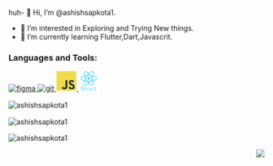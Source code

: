 huh- 👋 Hi, I’m @ashishsapkota1.
- 👀 I’m interested in Exploring and Trying New things.
- 🌱 I’m currently learning Flutter,Dart,Javascrit.

<!-- Languages and Tools -->
<h3 align="left">Languages and Tools:</h3>

<p align="left">
 <!--Figma-->
  <a href="https://www.figma.com/" target="_blank" rel="noreferrer">
    <img src="https://www.vectorlogo.zone/logos/figma/figma-icon.svg" alt="figma" width="40" height="40"/>
  </a>
 <!--Git-->
  <a href="https://git-scm.com/" target="_blank" rel="noreferrer">
    <img src="https://www.vectorlogo.zone/logos/git-scm/git-scm-icon.svg" alt="git" width="40" height="40"/>
  </a>
<!--JavaScript-->
  <a href="https://developer.mozilla.org/en-US/docs/Web/JavaScript" target="_blank" rel="noreferrer">
    <img src="https://raw.githubusercontent.com/devicons/devicon/master/icons/javascript/javascript-original.svg" alt="javascript" width="40" height="40"/>
  </a>
 
 
 <!---->
  <a href="https://reactjs.org/" target="_blank" rel="noreferrer">
    <img src="https://raw.githubusercontent.com/devicons/devicon/master/icons/react/react-original-wordmark.svg" alt="react" width="40" height="40"/>
  </a>
 
</p>

<p align="left">
<img align="center" src="https://github-readme-stats.vercel.app/api/top-langs?username=ashishsapkota1&show_icons=true&theme=dark&locale=en&layout=compact" alt="ashishsapkota1" />
</p>

<p align="left">
<img align="center" src="https://github-readme-stats.vercel.app/api?username=ashishsapkota1&show_icons=true&theme=dark&locale=en" alt="ashishsapkota1" />
</p>

<p align="left">
  <img align="center" src="https://github-readme-streak-stats.herokuapp.com/?user=ashishsapkota1&theme=dark&locale=en" alt="ashishsapkota1" />
</p>

<p alight="right">
<img align="right" src="https://komarev.com/ghpvc/?username=ashishsapkota1&style=plastic&color=blue" />
</p>

<!---
ashishsapkota1/ashishsapkota1 is a ✨ special ✨ repository because its `README.md` (this file) appears on your GitHub profile.
You can click the Preview link to take a look at your changes.
--->
